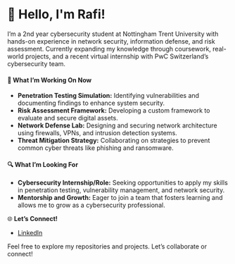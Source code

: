 # 👋 Hello, I'm Rafi!
I’m a 2nd year cybersecurity student at Nottingham Trent University with hands-on experience in network security, information defense, and risk assessment. Currently expanding my knowledge through coursework, real-world projects, and a recent virtual internship with PwC Switzerland’s cybersecurity team. 

#### 📂 **What I’m Working On Now**
- **Penetration Testing Simulation:** Identifying vulnerabilities and documenting findings to enhance system security.
- **Risk Assessment Framework:** Developing a custom framework to evaluate and secure digital assets.
- **Network Defense Lab:** Designing and securing network architecture using firewalls, VPNs, and intrusion detection systems.
- **Threat Mitigation Strategy:** Collaborating on strategies to prevent common cyber threats like phishing and ransomware.


#### 🔍 **What I’m Looking For**

- **Cybersecurity Internship/Role:** Seeking opportunities to apply my skills in penetration testing, vulnerability management, and network security.
- **Mentorship and Growth:** Eager to join a team that fosters learning and allows me to grow as a cybersecurity professional.

 🌐 **Let’s Connect!**

- [LinkedIn](https://www.linkedin.com/in/r-rafi-cybersecurity)

Feel free to explore my repositories and projects. Let’s collaborate or connect!

<!--
**RafiCyber24/RafiCyber24** is a ✨ _special_ ✨ repository because its `README.md` (this file) appears on your GitHub profile.
<svg xmlns="http://www.w3.org/2000/svg" x="0px" y="0px" width="50" height="50" viewBox="0 0 50 50">
<path d="M 8 4 C 5.800781 4 4 5.800781 4 8 L 4 42 C 4 44.199219 5.800781 46 8 46 L 42 46 C 44.199219 46 46 44.199219 46 42 L 46 8 C 46 5.800781 44.199219 4 42 4 Z M 8 6 L 24 6 L 24 9.585938 L 12.585938 21 L 24 21 L 24 30 L 32.585938 30 L 24 38.585938 L 24 44 L 8 44 C 6.882813 44 6 43.117188 6 42 L 6 8 C 6 6.882813 6.882813 6 8 6 Z M 26 6 L 42 6 C 43.117188 6 44 6.882813 44 8 L 44 42 C 44 43.117188 43.117188 44 42 44 L 26 44 L 26 39.414063 L 37.414063 28 L 26 28 L 26 19 L 17.414063 19 L 26 10.414063 Z"></path>
</svg>
Here are some ideas to get you started:

- 🔭 I’m currently working on ...
- 🌱 I’m currently learning ...
- 👯 I’m looking to collaborate on ...
- 🤔 I’m looking for help with ...
- 💬 Ask me about ...
- 📫 How to reach me: ...
- 😄 Pronouns: ...
- ⚡ Fun fact: ...
-->
